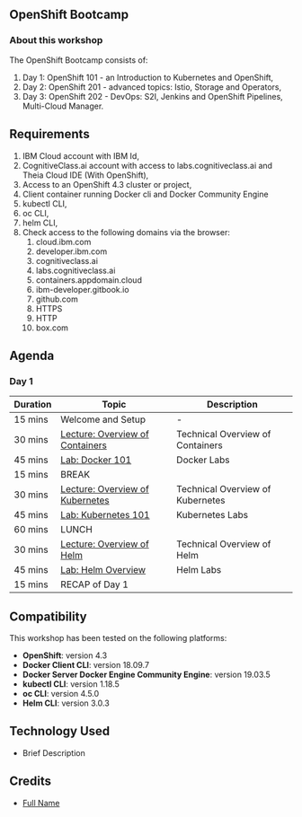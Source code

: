 ## OpenShift Bootcamp

### About this workshop

The OpenShift Bootcamp consists of:
1. Day 1: OpenShift 101 - an Introduction to Kubernetes and OpenShift,
2. Day 2: OpenShift 201 - advanced topics: Istio, Storage and Operators,
3. Day 3: OpenShift 202 - DevOps: S2I, Jenkins and OpenShift Pipelines, Multi-Cloud Manager.

## Requirements

1. IBM Cloud account with IBM Id,
2. CognitiveClass.ai account with access to labs.cognitiveclass.ai and Theia Cloud IDE (With OpenShift),
3. Access to an OpenShift 4.3 cluster or project,
4. Client container running Docker cli and Docker Community Engine
5. kubectl CLI,
6. oc CLI,
7. helm CLI,
8. Check access to the following domains via the browser:
   1. cloud.ibm.com
   2. developer.ibm.com
   3. cognitiveclass.ai
   4. labs.cognitiveclass.ai
   5. containers.appdomain.cloud
   6. ibm-developer.gitbook.io
   7. github.com
   8. HTTPS
   9. HTTP
   10. box.com

## Agenda

###  Day 1

| Duration | Topic | Description  |
| - | - | - |
| 15 mins | Welcome and Setup | - |
| 30 mins | [Lecture: Overview of Containers](tbd) | Technical Overview of Containers |
| 45 mins | [Lab: Docker 101](generatedContent/docker101/README.md) | Docker Labs |
| 15 mins | BREAK | |
| 30 mins | [Lecture: Overview of Kubernetes](tbd) | Technical Overview of Kubernetes |
| 45 mins | [Lab: Kubernetes 101](generatedContent/kube101/README.md) | Kubernetes Labs |
| 60 mins | LUNCH | |
| 30 mins | [Lecture: Overview of Helm](tbd) | Technical Overview of Helm |
| 45 mins | [Lab: Helm Overview ](generatedContent/helm101/README.md) | Helm Labs 
| 15 mins | RECAP of Day 1 | |

## Compatibility

This workshop has been tested on the following platforms:

* **OpenShift**: version 4.3
* **Docker Client CLI**: version 18.09.7
* **Docker Server Docker Engine Community Engine**: version 19.03.5
* **kubectl CLI**: version 1.18.5
* **oc CLI**: version 4.5.0
* **Helm CLI**: version 3.0.3

## Technology Used

* Brief Description

## Credits

* [Full Name](https://github.com/githubid)
